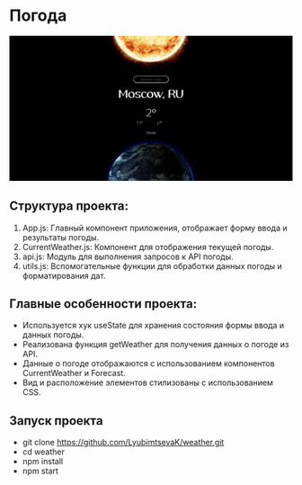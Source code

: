 # Погода
![Image](Docs\Pictures\image.png)
## Структура проекта:
1. App.js: Главный компонент приложения, отображает форму ввода и результаты погоды.
2. CurrentWeather.js: Компонент для отображения текущей погоды.
3. api.js: Модуль для выполнения запросов к API погоды.
4. utils.js: Вспомогательные функции для обработки данных погоды и форматирования дат.

## Главные особенности проекта:
- Используется хук useState для хранения состояния формы ввода и данных погоды.
- Реализована функция getWeather для получения данных о погоде из API.
- Данные о погоде отображаются с использованием компонентов CurrentWeather и Forecast.
- Вид и расположение элементов стилизованы с использованием CSS.

## Запуск проекта
- git clone https://github.com/LyubimtsevaK/weather.git
- cd weather
- npm install
- npm start
